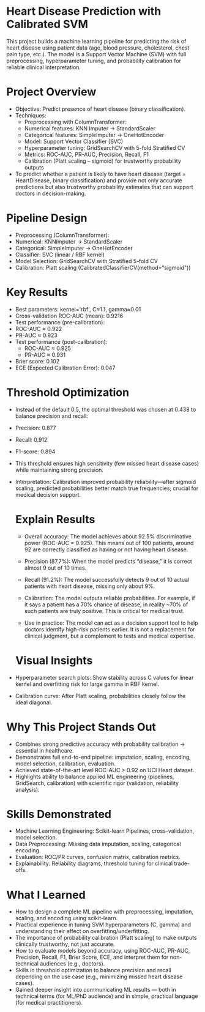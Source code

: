 # Heart Disease Prediction with Calibrated SVM

This project builds a machine learning pipeline for predicting the risk of heart disease using patient data (age, blood pressure, cholesterol, chest pain type, etc.).
The model is a Support Vector Machine (SVM) with full preprocessing, hyperparameter tuning, and probability calibration for reliable clinical interpretation.
# Project Overview
- Objective: Predict presence of heart disease (binary classification).
- Techniques:
    - Preprocessing with ColumnTransformer:
    - Numerical features: KNN Imputer → StandardScaler
    - Categorical features: SimpleImputer → OneHotEncoder
    - Model: Support Vector Classifier (SVC)
    - Hyperparameter tuning: GridSearchCV with 5-fold Stratified CV
    - Metrics: ROC-AUC, PR-AUC, Precision, Recall, F1
    - Calibration (Platt scaling – sigmoid) for trustworthy probability outputs
 - To predict whether a patient is likely to have heart disease (target = HeartDisease, binary classification) and provide not only accurate predictions but also trustworthy probability estimates that can support doctors in decision-making.
      
 
 # Pipeline Design

  - Preprocessing (ColumnTransformer):
  - Numerical: KNNImputer → StandardScaler
  - Categorical: SimpleImputer → OneHotEncoder
   - Classifier: SVC (linear / RBF kernel)
  - Model Selection: GridSearchCV with Stratified 5-fold CV
  - Calibration: Platt scaling (CalibratedClassifierCV(method="sigmoid"))
       
# Key Results

  - Best parameters: kernel='rbf', C≈1.1, gamma≈0.01
  - Cross-validation ROC-AUC (mean): 0.9216
   - Test performance (pre-calibration):
   - ROC-AUC ≈ 0.922
   - PR-AUC ≈ 0.923
 - Test performance (post-calibration):
    - ROC-AUC ≈ 0.925
    - PR-AUC ≈ 0.931
  - Brier score: 0.102
  - ECE (Expected Calibration Error): 0.047

 # Threshold Optimization

  - Instead of the default 0.5, the optimal threshold was chosen at 0.438 to balance precision and recall:
  - Precision: 0.877
  - Recall: 0.912
  - F1-score: 0.894

- This threshold ensures high sensitivity (few missed heart disease cases) while maintaining strong precision.   
- Interpretation: Calibration improved probability reliability—after sigmoid scaling, predicted probabilities better match true frequencies, crucial for medical decision support.

  # Explain Results 

   - Overall accuracy: The model achieves about 92.5% discriminative power (ROC-AUC = 0.925). This means out of 100 patients, around 92 are correctly classified   as having or not having heart disease.
    - Precision (87.7%): When the model predicts “disease,” it is correct almost 9 out of 10 times.
   -  Recall (91.2%): The model successfully detects 9 out of 10 actual patients with heart disease, missing only about 9%.
    - Calibration: The model outputs reliable probabilities. For example, if it says a patient has a 70% chance of disease, in reality ~70% of such patients are  truly positive. This is critical for medical trust.

  - Use in practice: The model can act as a decision support tool to help doctors identify high-risk patients earlier. It is not a replacement for clinical judgment, but a complement to tests and medical expertise.

  # Visual Insights

- Hyperparameter search plots: Show stability across C values for linear kernel and overfitting risk for large gamma in RBF kernel.
- Calibration curve: After Platt scaling, probabilities closely follow the ideal diagonal.

# Why This Project Stands Out

 - Combines strong predictive accuracy with probability calibration → essential in healthcare.
 - Demonstrates full end-to-end pipeline: imputation, scaling, encoding, model selection, calibration, evaluation.
 - Achieved state-of-the-art level ROC-AUC > 0.92 on UCI Heart dataset.
 - Highlights ability to balance applied ML engineering (pipelines, GridSearch, calibration) with scientific rigor (validation, reliability analysis).

 # Skills Demonstrated

 - Machine Learning Engineering: Scikit-learn Pipelines, cross-validation, model selection.
 - Data Preprocessing: Missing data imputation, scaling, categorical encoding.
  - Evaluation: ROC/PR curves, confusion matrix, calibration metrics.
  - Explainability: Reliability diagrams, threshold tuning for clinical trade-offs.

# What I Learned

 - How to design a complete ML pipeline with preprocessing, imputation, scaling, and encoding using scikit-learn.
 - Practical experience in tuning SVM hyperparameters (C, gamma) and understanding their effect on overfitting/underfitting.
 - The importance of probability calibration (Platt scaling) to make outputs clinically trustworthy, not just accurate.
 - How to evaluate models beyond accuracy, using ROC-AUC, PR-AUC, Precision, Recall, F1, Brier Score, ECE, and interpret them for non-technical audiences (e.g., doctors).
 - Skills in threshold optimization to balance precision and recall depending on the use case (e.g., minimizing missed heart disease cases).
  - Gained deeper insight into communicating ML results — both in technical terms (for ML/PhD audience) and in simple, practical language (for medical practitioners).
